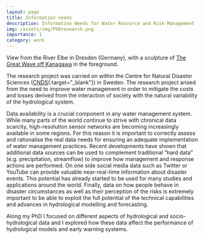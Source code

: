 ```yaml
---
layout: page
title: Information needs
description: Information Needs for Water Resource and Risk Management
img: /assets/img/PhDresearch.png
importance: 1
category: work
---
```


<div class="row">
    <div class="col-sm mt-3 mt-md-0">
        <img class="img-fluid rounded z-depth-1" src="{{ '/assets/img/PhDresearch.png' | relative_url }}" alt="" title="example image"/>
    </div>
</div>
<div class="caption">
    View from the River Elbe in Dresden (Germany), with a sculpture of <a href="https://en.wikipedia.org/wiki/The_Great_Wave_off_Kanagawa" target="_blank">The Great Wave off Kanagawa</a> in the foreground.
</div>

The research project was carried on within the Centre for Natural Disaster Sciences ([CNDS](https://www.cnds.se){:target="\_blank"}) in Sweden. The research project arised from the need to improve water management in order to mitigate the costs and losses derived from the interaction of society with the natural variability of the hydrological system.

Data availability is a crucial component in any water management system. While many parts of the world continue to strive with chronical data scarcity, high-resolution sensor networks are becoming increasingly available in some regions. For this reason it is important to correctly assess and rationalise the real data needs for ensuring an adequate implementation of water management practices. Recent developments have shown that additional data sources can be used to complement traditional “hard data” (e.g. precipitation, streamflow) to improve how management and response actions are performed. On one side social media data such as Twitter or YouTube can provide valuable near-real-time information about disaster events. This potential has already started to be used for many studies and applications around the world. Finally, data on how people behave in disaster circumstances as well as their perception of the risks is extremely important to be able to exploit the full potential of the technical capabilities and advances in hydrological modelling and forecasting.

Along my PhD I focused on different aspects of hydrological and socio-hydrological data and I explored how these data affect the performance of hydrological models and early warning systems.